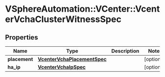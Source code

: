 # VSphereAutomation::VCenter::VcenterVchaClusterWitnessSpec

## Properties
Name | Type | Description | Notes
------------ | ------------- | ------------- | -------------
**placement** | [**VcenterVchaPlacementSpec**](VcenterVchaPlacementSpec.md) |  | [optional] 
**ha_ip** | [**VcenterVchaIpSpec**](VcenterVchaIpSpec.md) |  | [optional] 


